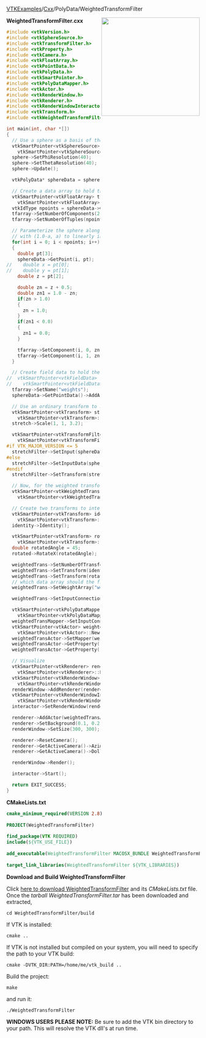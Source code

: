 [VTKExamples](Home)/[Cxx](Cxx)/PolyData/WeightedTransformFilter

<img align="right" src="https://github.com/lorensen/VTKExamples/raw/master/Testing/Baseline/PolyData/TestWeightedTransformFilter.png" width="256" />

**WeightedTransformFilter.cxx**
```c++
#include <vtkVersion.h>
#include <vtkSphereSource.h>
#include <vtkTransformFilter.h>
#include <vtkProperty.h>
#include <vtkCamera.h>
#include <vtkFloatArray.h>
#include <vtkPointData.h>
#include <vtkPolyData.h>
#include <vtkSmartPointer.h>
#include <vtkPolyDataMapper.h>
#include <vtkActor.h>
#include <vtkRenderWindow.h>
#include <vtkRenderer.h>
#include <vtkRenderWindowInteractor.h>
#include <vtkTransform.h>
#include <vtkWeightedTransformFilter.h>

int main(int, char *[])
{
  // Use a sphere as a basis of the shape
  vtkSmartPointer<vtkSphereSource> sphere =
    vtkSmartPointer<vtkSphereSource>::New();
  sphere->SetPhiResolution(40);
  sphere->SetThetaResolution(40);
  sphere->Update();

  vtkPolyData* sphereData = sphere->GetOutput();

  // Create a data array to hold the weighting coefficients
  vtkSmartPointer<vtkFloatArray> tfarray =
    vtkSmartPointer<vtkFloatArray>::New();
  vtkIdType npoints = sphereData->GetNumberOfPoints();
  tfarray->SetNumberOfComponents(2);
  tfarray->SetNumberOfTuples(npoints);

  // Parameterize the sphere along the z axis, and fill the weights
  // with (1.0-a, a) to linearly interpolate across the shape
  for(int i = 0; i < npoints; i++)
  {
    double pt[3];
    sphereData->GetPoint(i, pt);
//    double x = pt[0];
//    double y = pt[1];
    double z = pt[2];

    double zn = z + 0.5;
    double zn1 = 1.0 - zn;
    if(zn > 1.0)
    {
      zn = 1.0;
    }
    if(zn1 < 0.0)
    {
      zn1 = 0.0;
    }

    tfarray->SetComponent(i, 0, zn1);
    tfarray->SetComponent(i, 1, zn);
  }

  // Create field data to hold the array, and bind it to the sphere
//  vtkSmartPointer<vtkFieldData> fd =
//    vtkSmartPointer<vtkFieldData>::New();
  tfarray->SetName("weights");
  sphereData->GetPointData()->AddArray(tfarray);

  // Use an ordinary transform to stretch the shape
  vtkSmartPointer<vtkTransform> stretch =
    vtkSmartPointer<vtkTransform>::New();
  stretch->Scale(1, 1, 3.2);

  vtkSmartPointer<vtkTransformFilter> stretchFilter =
    vtkSmartPointer<vtkTransformFilter>::New();
#if VTK_MAJOR_VERSION <= 5
  stretchFilter->SetInput(sphereData);
#else
  stretchFilter->SetInputData(sphereData);
#endif
  stretchFilter->SetTransform(stretch);

  // Now, for the weighted transform stuff
  vtkSmartPointer<vtkWeightedTransformFilter> weightedTrans =
    vtkSmartPointer<vtkWeightedTransformFilter>::New();

  // Create two transforms to interpolate between
  vtkSmartPointer<vtkTransform> identity =
    vtkSmartPointer<vtkTransform>::New();
  identity->Identity();

  vtkSmartPointer<vtkTransform> rotated =
    vtkSmartPointer<vtkTransform>::New();
  double rotatedAngle = 45;
  rotated->RotateX(rotatedAngle);

  weightedTrans->SetNumberOfTransforms(2);
  weightedTrans->SetTransform(identity, 0);
  weightedTrans->SetTransform(rotated, 1);
  // which data array should the filter use ?
  weightedTrans->SetWeightArray("weights");

  weightedTrans->SetInputConnection(stretchFilter->GetOutputPort());

  vtkSmartPointer<vtkPolyDataMapper> weightedTransMapper =
    vtkSmartPointer<vtkPolyDataMapper>::New();
  weightedTransMapper->SetInputConnection(weightedTrans->GetOutputPort());
  vtkSmartPointer<vtkActor> weightedTransActor =
    vtkSmartPointer<vtkActor>::New();
  weightedTransActor->SetMapper(weightedTransMapper);
  weightedTransActor->GetProperty()->SetDiffuseColor(0.8, 0.8, 0.1);
  weightedTransActor->GetProperty()->SetRepresentationToSurface();

  // Visualize
  vtkSmartPointer<vtkRenderer> renderer =
    vtkSmartPointer<vtkRenderer>::New();
  vtkSmartPointer<vtkRenderWindow> renderWindow =
    vtkSmartPointer<vtkRenderWindow>::New();
  renderWindow->AddRenderer(renderer);
  vtkSmartPointer<vtkRenderWindowInteractor> interactor =
    vtkSmartPointer<vtkRenderWindowInteractor>::New();
  interactor->SetRenderWindow(renderWindow);

  renderer->AddActor(weightedTransActor);
  renderer->SetBackground(0.1, 0.2, 0.5);
  renderWindow->SetSize(300, 300);

  renderer->ResetCamera();
  renderer->GetActiveCamera()->Azimuth(90);
  renderer->GetActiveCamera()->Dolly(1);

  renderWindow->Render();

  interactor->Start();

  return EXIT_SUCCESS;
}
```
**CMakeLists.txt**
```cmake
cmake_minimum_required(VERSION 2.8)
 
PROJECT(WeightedTransformFilter)
 
find_package(VTK REQUIRED)
include(${VTK_USE_FILE})
 
add_executable(WeightedTransformFilter MACOSX_BUNDLE WeightedTransformFilter.cxx)
 
target_link_libraries(WeightedTransformFilter ${VTK_LIBRARIES})
```

**Download and Build WeightedTransformFilter**

Click [here to download WeightedTransformFilter](https://github.com/lorensen/VTKWikiExamplesTarballs/raw/master/WeightedTransformFilter.tar) and its *CMakeLists.txt* file.
Once the *tarball WeightedTransformFilter.tar* has been downloaded and extracted,
```
cd WeightedTransformFilter/build 
```
If VTK is installed:
```
cmake ..
```
If VTK is not installed but compiled on your system, you will need to specify the path to your VTK build:
```
cmake -DVTK_DIR:PATH=/home/me/vtk_build ..
```
Build the project:
```
make
```
and run it:
```
./WeightedTransformFilter
```
**WINDOWS USERS PLEASE NOTE:** Be sure to add the VTK bin directory to your path. This will resolve the VTK dll's at run time.

